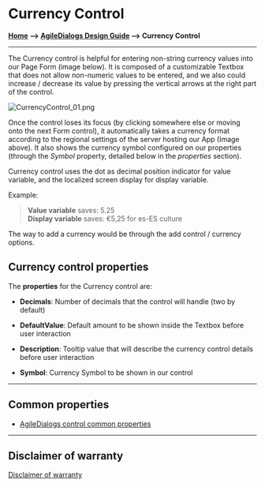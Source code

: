 # Currency Control

**[Home](/) --> [AgileDialogs Design Guide](/guides/AgileDialogs-DesignGuide.md) --> Currency Control**

---

The Currency control is helpful for entering non-string currency values into our Page Form (image below). It is composed of a customizable Textbox that does not allow non-numeric values to be entered, and we also could increase / decrease its value by pressing the vertical arrows at the right part of the control.

![CurrencyControl_01.png](../media/AgileDialogsDesignGuide/CurrencyControl_01.png)

Once the control loses its focus (by clicking somewhere else or moving onto the next Form control), it automatically takes a currency format according to the regional settings of the server hosting our App (Image above). It also shows the currency symbol configured on our properties (through the *Symbol* property, detailed below in the *properties* section).

Currency control uses the dot as decimal position indicator for value variable, and the localized screen display for display variable.

Example:

> **Value variable** saves: 5.25  
> **Display variable** saves: €5,25 for es-ES culture

The way to add a currency would be through the add control / currency options.

## Currency control properties

The **properties** for the Currency control are:

- **Decimals**: Number of decimals that the control will handle (two by
    default)

- **DefaultValue**: Default amount to be shown inside the Textbox
    before user interaction

- **Description**: Tooltip value that will describe the currency control
    details before user interaction

- **Symbol**: Currency Symbol to be shown in our control

---

## Common properties

- [AgileDialogs control common properties](ControlCommonProperties.md)

---

## Disclaimer of warranty

[Disclaimer of warranty](DisclaimerOfWarranty.md)

